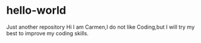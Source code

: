 # hello-world
Just another repository
Hi I am Carmen,I do not like Coding,but I will try my best to improve my coding skills.
